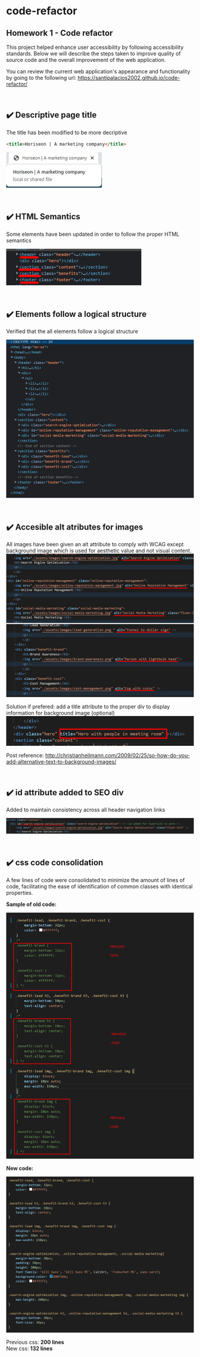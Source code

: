 # code-refactor

## Homework 1 - Code refactor

This project helped enhance user accessibility by following accessibility standards. Below we will describe the steps taken to improve quality of source code and the overall improvement of the web application.

You can review the current web application's appearance and functionality by going to the following url: https://santipalacios2002.github.io/code-refactor/ 

<br />

## :heavy_check_mark: Descriptive page title

The title has been modified to be more decriptive

```html
<title>Horiseon | A marketing company</title>
```

![new title](./assets/images/new-title.jpg)

<br />

## :heavy_check_mark: HTML Semantics

Some elements have been updated in order to follow the proper HTML semantics

![semantics](./assets/images/semantic.jpg)

<br />

## :heavy_check_mark: Elements follow a logical structure 

Verified that the all elements follow a logical structure

![logical-structure](./assets/images/logical-structure.jpg)

<br /> 

## :heavy_check_mark: Accesible alt atributes for images

All images have been given an alt attribute to comply with WCAG except background image which is used for aesthetic value and not visual content. 
![Alt attribute for images](./assets/images/alt-img-1.jpg)
![Alt attribute for images](./assets/images/alt-img-2.jpg)

Solution if prefered: add a title attribute to the proper div to display information for background image (optional)
![optional-title-for-bg-image](./assets/images/optional-bg-img-title.jpg)

Post reference: http://christianheilmann.com/2009/02/25/so-how-do-you-add-alternative-text-to-background-images/ 

<br />

## :heavy_check_mark: id attribute added to SEO div 

Added to maintain consistency across all header navigation links

![seo-alt-attribute](./assets/images/seo-id.jpg)

<br />

## :heavy_check_mark: css code consolidation

A few lines of code were consolidated to minimize the amount of lines of code, facilitating the ease of identification of common classes with identical properties.

**Sample of old code:**

![old-css-code](./assets/images/previous-css.jpg)

**New code:**

![new-css](./assets/images/new-css.jpg)

Previous css: **200 lines** <br/>
New css: **132 lines**
